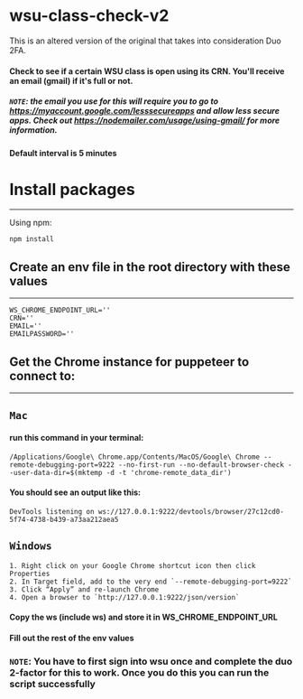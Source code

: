 # wsu-class-check-v2
This is an altered version of the original that takes into consideration Duo 2FA.

#### Check to see if a certain WSU class is open using its CRN. You'll receive an email (gmail) if it's full or not.
##### `NOTE`: the email you use for this will require you to go to https://myaccount.google.com/lesssecureapps and allow less secure apps. Check out https://nodemailer.com/usage/using-gmail/ for more information.
#### Default interval is 5 minutes

# Install packages
---
Using npm:
```
npm install
```

## Create an env file in the root directory with these values
---
    WS_CHROME_ENDPOINT_URL=''
    CRN=''
    EMAIL=''
    EMAILPASSWORD=''
## Get the Chrome instance for puppeteer to connect to:
---
## `Mac`
#### run this command in your terminal:
```
/Applications/Google\ Chrome.app/Contents/MacOS/Google\ Chrome --remote-debugging-port=9222 --no-first-run --no-default-browser-check --user-data-dir=$(mktemp -d -t 'chrome-remote_data_dir')
```
#### You should see an output like this:
```
DevTools listening on ws://127.0.0.1:9222/devtools/browser/27c12cd0-5f74-4738-b439-a73aa212aea5
```

## `Windows`
    1. Right click on your Google Chrome shortcut icon then click Properties
    2. In Target field, add to the very end `--remote-debugging-port=9222`
    3. Click “Apply” and re-launch Chrome
    4. Open a browser to `http://127.0.0.1:9222/json/version`
    
#### Copy the ws (include ws) and store it in WS_CHROME_ENDPOINT_URL
#### Fill out the rest of the env values

### `NOTE`: You have to first sign into wsu once and complete the duo 2-factor for this to work. Once you do this you can run the script successfully
